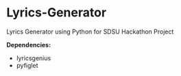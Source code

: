 # Lyrics-Generator
Lyrics Generator using Python for SDSU Hackathon Project

**Dependencies:**
- lyricsgenius
- pyfiglet
